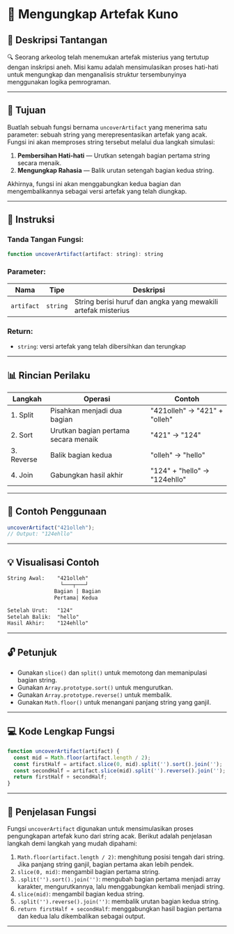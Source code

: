 # 🏺 Mengungkap Artefak Kuno

## 📜 Deskripsi Tantangan

🔍 Seorang arkeolog telah menemukan artefak misterius yang tertutup dengan inskripsi aneh. Misi kamu adalah mensimulasikan proses hati-hati untuk mengungkap dan menganalisis struktur tersembunyinya menggunakan logika pemrograman.

---

## 🧠 Tujuan

Buatlah sebuah fungsi bernama `uncoverArtifact` yang menerima satu parameter: sebuah string yang merepresentasikan artefak yang acak. Fungsi ini akan memproses string tersebut melalui dua langkah simulasi:

1. **Pembersihan Hati-hati** — Urutkan setengah bagian pertama string secara menaik.
2. **Mengungkap Rahasia** — Balik urutan setengah bagian kedua string.

Akhirnya, fungsi ini akan menggabungkan kedua bagian dan mengembalikannya sebagai versi artefak yang telah diungkap.

---

## 🔧 Instruksi

### Tanda Tangan Fungsi:

```js
function uncoverArtifact(artifact: string): string
```

### Parameter:

| Nama       | Tipe     | Deskripsi                                                     |
| ---------- | -------- | ------------------------------------------------------------- |
| `artifact` | `string` | String berisi huruf dan angka yang mewakili artefak misterius |

### Return:

* `string`: versi artefak yang telah dibersihkan dan terungkap

---

## 📊 Rincian Perilaku

| Langkah    | Operasi                              | Contoh                       |
| ---------- | ------------------------------------ | ---------------------------- |
| 1. Split   | Pisahkan menjadi dua bagian          | "421olleh" → "421" + "olleh" |
| 2. Sort    | Urutkan bagian pertama secara menaik | "421" → "124"                |
| 3. Reverse | Balik bagian kedua                   | "olleh" → "hello"            |
| 4. Join    | Gabungkan hasil akhir                | "124" + "hello" → "124ehllo" |

---

## 🧪 Contoh Penggunaan

```js
uncoverArtifact("421olleh");
// Output: "124ehllo"
```

---

## 💡 Visualisasi Contoh

```txt
String Awal:    "421olleh"
                 └───┬───┘
               Bagian | Bagian
               Pertama| Kedua

Setelah Urut:   "124"
Setelah Balik:  "hello"
Hasil Akhir:    "124ehllo"
```

---

## 🔓 Petunjuk

* Gunakan `slice()` dan `split()` untuk memotong dan memanipulasi bagian string.
* Gunakan `Array.prototype.sort()` untuk mengurutkan.
* Gunakan `Array.prototype.reverse()` untuk membalik.
* Gunakan `Math.floor()` untuk menangani panjang string yang ganjil.

---

## 💻 Kode Lengkap Fungsi

```js
function uncoverArtifact(artifact) {
  const mid = Math.floor(artifact.length / 2);
  const firstHalf = artifact.slice(0, mid).split('').sort().join('');
  const secondHalf = artifact.slice(mid).split('').reverse().join('');
  return firstHalf + secondHalf;
}
```

---

## 📝 Penjelasan Fungsi

Fungsi `uncoverArtifact` digunakan untuk mensimulasikan proses pengungkapan artefak kuno dari string acak. Berikut adalah penjelasan langkah demi langkah yang mudah dipahami:

1. `Math.floor(artifact.length / 2)`: menghitung posisi tengah dari string. Jika panjang string ganjil, bagian pertama akan lebih pendek.
2. `slice(0, mid)`: mengambil bagian pertama string.
3. `.split('').sort().join('')`: mengubah bagian pertama menjadi array karakter, mengurutkannya, lalu menggabungkan kembali menjadi string.
4. `slice(mid)`: mengambil bagian kedua string.
5. `.split('').reverse().join('')`: membalik urutan bagian kedua string.
6. `return firstHalf + secondHalf`: menggabungkan hasil bagian pertama dan kedua lalu dikembalikan sebagai output.

---
